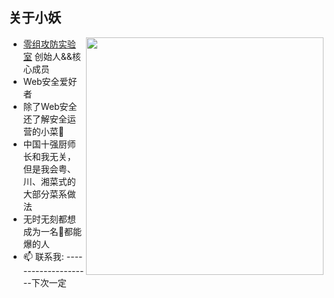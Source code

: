 ## 关于小妖
<img align='right' src="https://github-readme-stats.vercel.app/api?username=0-Xyao&count_private=true&show_icons=true" width="380">

- [零组攻防实验室](http://www.tidesec.com/) 创始人&&核心成员
- Web安全爱好者
- 除了Web安全还了解安全运营的小菜🐶
- 中国十强厨师长和我无关，但是我会粤、川、湘菜式的大部分菜系做法
- 无时无刻都想成为一名🦅都能爆的人
- 📫 联系我: ---------------------下次一定
